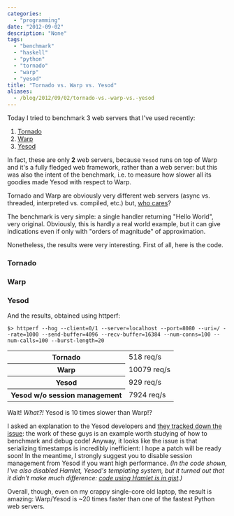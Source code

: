 ```yaml
---
categories:
  - "programming"
date: "2012-09-02"
description: "None"
tags:
  - "benchmark"
  - "haskell"
  - "python"
  - "tornado"
  - "warp"
  - "yesod"
title: "Tornado vs. Warp vs. Yesod"
aliases:
  - /blog/2012/09/02/tornado-vs.-warp-vs.-yesod
---
```


Today I tried to benchmark 3 web servers that I've used recently: 

  1. [Tornado][1]
  2. [Warp][2]
  3. [Yesod][3]

In fact, these are only **2** web servers, because `Yesod` runs on top of Warp
and it's a fully fledged web framework, rather than a web server: but this was
also the intent of the benchmark, i.e. to measure how slower all its goodies
made Yesod with respect to Warp.

Tornado and Warp are obviously very different
web servers (async vs. threaded, interpreted vs. compiled, etc.) but, [who
cares][4]?

The benchmark is very simple: a single handler returning "Hello
World", very original. Obviously, this is hardly a real world example, but it
can give indications even if only with "orders of magnitude" of approximation.

Nonetheless, the results were very interesting. First of all, here is the code.

### Tornado

<script src="https://gist.github.com/3567006.js?file=tornadoweb.py"></script>

### Warp

<script src="https://gist.github.com/3567006.js?file=warp.hs"></script>

### Yesod

<script src="https://gist.github.com/3567006.js?file=yesod"></script>

And the results, obtained using httperf:

    $> httperf --hog --client=0/1 --server=localhost --port=8080 --uri=/ --rate=1000 --send-buffer=4096 --recv-buffer=16384 --num-conns=100 --num-calls=100 --burst-length=20

<table>
<tr>
<th>Tornado</th>
<td>518 req/s</td>
</tr>
<tr>
<th>Warp</th>
<td>10079 req/s</td>
</tr>
<tr>
<th>Yesod</th>
<td>929 req/s</td>
</tr>
<tr>
<th>Yesod w/o session management</th>
<td>7924 req/s</td>
</tr>
</table>

Wait! _What?!_ Yesod is 10 times slower than Warp!?

I asked an explanation to the Yesod developers and [they tracked down the
issue][5]: the work of these guys is an example worth studying of how to
benchmark and debug code! Anyway, it looks like the issue is that serializing
timestamps is incredibly inefficient: I hope a patch will be ready soon! In the
meantime, I strongly suggest you to disable session management from Yesod if
you want high performance. _(In the code shown, I've also disabled Hamlet,
Yesod's templating system, but it turned out that it didn't make much
difference: [code using Hamlet is in gist][6].)_

Overall, though, even on my crappy single-core old laptop, the result is
amazing: Warp/Yesod is ~20 times faster than one of the fastest Python web
servers.

   [1]: http://www.tornadoweb.org/ (Tornado)
   [2]: http://hackage.haskell.org/package/warp/ (Warp)
   [3]: http://www.yesodweb.com/ (Yesod)
   [4]: http://ziutek.github.com/web_bench/
   [5]: https://github.com/yesodweb/yesod/issues/415
   [6]: https://gist.github.com/3567006/76f6245c21adc5576f201bcf83437269e8f56d93
